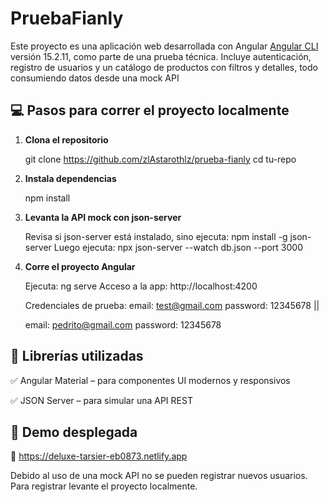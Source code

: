 # PruebaFianly

Este proyecto es una aplicación web desarrollada con Angular [Angular CLI](https://github.com/angular/angular-cli) versión 15.2.11, como parte de una prueba técnica. Incluye autenticación, registro de usuarios y un catálogo de productos con filtros y detalles, todo consumiendo datos desde una mock API

## 💻 Pasos para correr el proyecto localmente

1. **Clona el repositorio**
   
   git clone https://github.com/zlAstarothlz/prueba-fianly
   cd tu-repo

2. **Instala dependencias**

     npm install
    
3.  **Levanta la API mock con json-server**

     Revisa si json-server está instalado, sino ejecuta: npm install -g json-server
     Luego ejecuta: npx json-server --watch db.json --port 3000

4.  **Corre el proyecto Angular**

    Ejecuta: ng serve
    Acceso a la app: http://localhost:4200
    
    Credenciales de prueba: 
       email: test@gmail.com
       password: 12345678 ||

       email: pedrito@gmail.com
       password: 12345678
     

## 🧰 Librerías utilizadas

 ✅ Angular Material – para componentes UI modernos y responsivos

 ✅ JSON Server – para simular una API REST



## 🚀 Demo desplegada

🔗 https://deluxe-tarsier-eb0873.netlify.app

Debido al uso de una mock API no se pueden registrar nuevos usuarios. Para registrar levante el proyecto localmente.



